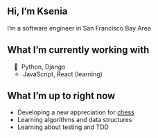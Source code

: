 ## Hi, I’m Ksenia  
I’m a software engineer in San Francisco Bay Area

What I’m currently working with
---
&nbsp;&nbsp;&nbsp;&nbsp;🐍&nbsp;&nbsp;Python, Django  
&nbsp;&nbsp;&nbsp;&nbsp;⚛️&nbsp;&nbsp;JavaScript, React (learning)

What I’m up to right now
---
* Developing a new appreciation for [chess](https://www.chess.com)
* Learning algorithms and data structures
* Learning about testing and TDD

